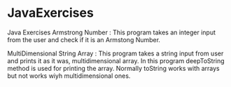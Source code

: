 # JavaExercises
Java Exercises
Armstrong Number : This program takes an integer input from the user and check if it is an Armstong Number.


MultiDimensional String Array : This program takes a string input from user and prints it as it was, multidimensional array. In this program deepToString method is used for printing the array. Normally toString works with arrays but not works wiyh multidimensional ones.
